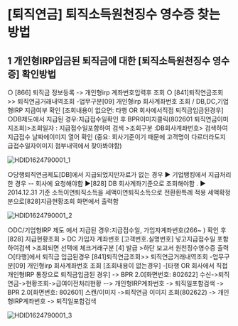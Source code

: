 # [퇴직연금] 퇴직소득원천징수 영수증 찾는 방법
## 1 개인형IRP입금된 퇴직금에 대한 [퇴직소득원천징수 영수증] 확인방법
○ [866] 퇴직금 정보등록 -> 개인형irp 계좌번호입력후 조회
○ [841]퇴직연금조회>> 퇴직연금거래내역조회
-업무구분[09] 개인형irp 회사계좌번호 조회 / DB,DC,기업형IRP 지급여부 확인
[조회내용이 없으면: 타행 OR 회사에서직접 퇴직금입금된경우]
○DB제도에서 지급된 경우:지급접수일확인 후
BPR이미지클릭(802601 퇴직연금이미지조회)>조회일자 : 지급접수일포함하여 검색 >조회구분 :DB회사계좌번호> 검색하여지급접수 날짜에이미지 열어 확인
(중요: 회사기준이기 때문에 고객명이 다르더라도지급접수일자이미지 첨부내역에서 찾아봐야함)

![HDID1624790001_1](HDID1624790001_1.jpg)

○당행퇴직연금제도[DB]에서 지급되었지만자료가 없는 경우
▶ 기업뱅킹에서 지급처리한 경우
-- 회사에 요청해야함
▶[828] DB 회사계좌기준으로 조회해야함 .
▶ 2014.12.31 기준 소득이연퇴직소득을 세액이연퇴직소득으로 전환환특례 적용 세액확정분으로[828]지급현황조회 화면에서 출력함

![HDID1624790001_2](HDID1624790001_2.jpg)

○DC/기업형IRP 제도 에서 지급된 경우:지급접수일, 가입자계좌번호(266~ ) 확인 후
[828] 지급현황조회 > DC 가입자 계좌번호 [고객번호.실명번호] 넣고지급접수일 포함하여검색 >조회되면 선택에 체크거래구분 [4] 발급 >하단 보고서 원천징수영수증 출력
○[타행]에서 퇴직금 입금된경우
[841]퇴직연금조회>> 퇴직연금거래내역조회
-업무구분[09] 개인형irp 회사계좌번호 조회
[조회내용이 없는경우]
-[타행 OR 회사에서 직접 개인형IRP 통장으로 퇴직금입금된 경우]
-> BPR 2.0[화면번호: 802622]
수신->퇴직연금->현황조회->급여이전처리현황 --> 개인형IRP계좌번호 -> 퇴직일포함검색
-> BPR 2.0[화면번호: 802601]
스캔/이미지 ->퇴직연금 이미지 조회(802622) -> 개인형IRP계좌번호 -> 퇴직일포함검색

![HDID1624790001_3](HDID1624790001_3.jpg)

